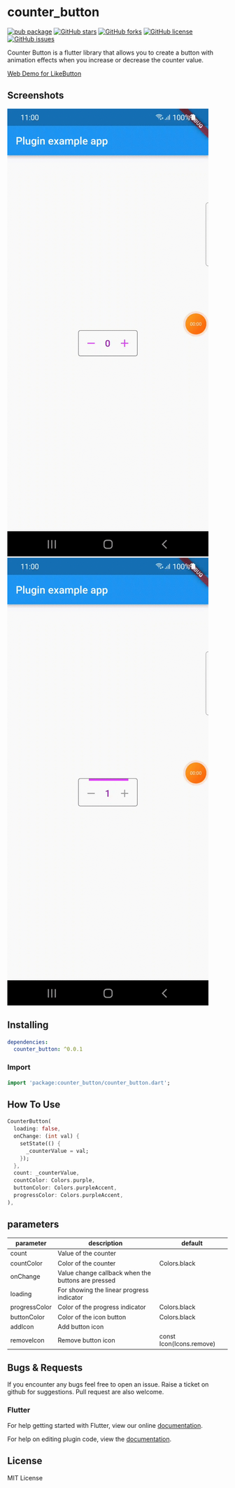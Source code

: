 # counter_button

[![pub package](https://img.shields.io/badge/pub-0.0.1-green.svg)](https://pub.dartlang.org/packages/counter_button) [![GitHub stars](https://img.shields.io/github/stars/alcohub/counter_button)](https://github.com/alcohub/counter_button/stargazers) [![GitHub forks](https://img.shields.io/github/forks/alcohub/counter_button)](https://github.com/alcohub/counter_button/network)  [![GitHub license](https://img.shields.io/github/license/alcohub/counter_button)](https://github.com/alcohub/counter_button/blob/master/LICENSE)  [![GitHub issues](https://img.shields.io/github/issues/alcohub/counter_button)](https://github.com/alcohub/counter_button/issues)

Counter Button is a flutter library that allows you to create a button with animation effects when you increase or decrease the counter value.


[Web Demo for LikeButton](https://fluttercandies.github.io/like_button/)

## Screenshots

![Demo](screenshots/demo.gif "counter button") ![Loading demo](screenshots/loading-demo.gif "counter button")

## Installing

```yaml
dependencies:
  counter_button: ^0.0.1
```

### Import

```dart
import 'package:counter_button/counter_button.dart';
```

## How To Use

```dart
CounterButton(
  loading: false,
  onChange: (int val) {
    setState(() {
      _counterValue = val;
    });
  },
  count: _counterValue,
  countColor: Colors.purple,
  buttonColor: Colors.purpleAccent,
  progressColor: Colors.purpleAccent,
),
```


## parameters
| parameter                  | description                                                                           | default                   |
| -------------------------- | ------------------------------------------------------------------------------------- | ------------------------- |
| count                      | Value of the counter                                                                  |                           |
| countColor                 | Color of the counter                                                                  | Colors.black              |
| onChange                   | Value change callback when the buttons are pressed                                    |                           |
| loading                    | For showing the linear progress indicator                                             |                           |
| progressColor              | Color of the progress indicator                                                       | Colors.black              |
| buttonColor                | Color of the icon button                                                              | Colors.black              |
| addIcon                    | Add button icon          |                                                            | const Icon(Icons.add)     |
| removeIcon                 | Remove button icon                                                                    | const Icon(Icons.remove)  |


## Bugs & Requests

If you encounter any bugs feel free to open an issue. Raise a ticket on github for suggestions. Pull request are also welcome.

### Flutter

For help getting started with Flutter, view our online
[documentation](https://flutter.io/).

For help on editing plugin code, view the [documentation](https://flutter.io/platform-plugins/#edit-code).

## License

MIT License
